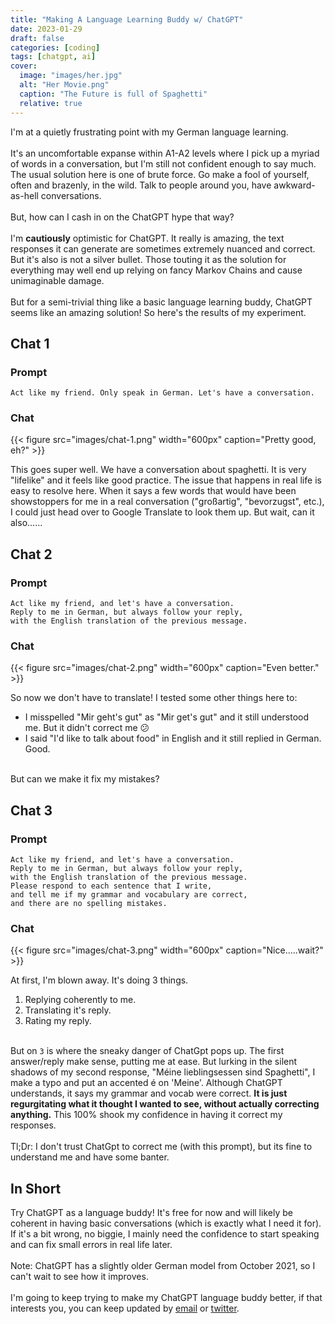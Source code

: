 ```yaml
---
title: "Making A Language Learning Buddy w/ ChatGPT"
date: 2023-01-29
draft: false
categories: [coding]
tags: [chatgpt, ai]
cover:
  image: "images/her.jpg"
  alt: "Her Movie.png"
  caption: "The Future is full of Spaghetti"
  relative: true
---
```


I'm at a quietly frustrating point with my German language learning.
\
\
It's an uncomfortable expanse within A1-A2 levels where I pick up a myriad of words in a conversation, but I'm still not confident enough to say much. The usual solution here is one of brute force. Go make a fool of yourself, often and brazenly, in the wild. Talk to people around you, have awkward-as-hell conversations.
\
\
But, how can I cash in on the ChatGPT hype that way?
\
\
I'm **cautiously** optimistic for ChatGPT. It really is amazing, the text responses it can generate are sometimes extremely nuanced and correct. But it's also is not a silver bullet. Those touting it as the solution for everything may well end up relying on fancy Markov Chains and cause unimaginable damage.
\
\
But for a semi-trivial thing like a basic language learning buddy, ChatGPT seems like an amazing solution! So here's the results of my experiment.

## Chat 1

### Prompt

```plaintext
Act like my friend. Only speak in German. Let's have a conversation.
```

### Chat

{{< figure src="images/chat-1.png" width="600px" caption="Pretty good, eh?" >}}

This goes super well. We have a conversation about spaghetti. It is very "lifelike" and it feels like good practice. The issue that happens in real life is easy to resolve here. When it says a few words that would have been showstoppers for me in a real conversation ("großartig", "bevorzugst", etc.), I could just head over to Google Translate to look them up. But wait, can it also......

## Chat 2

### Prompt

```plaintext
Act like my friend, and let's have a conversation.
Reply to me in German, but always follow your reply,
with the English translation of the previous message.
```

### Chat

{{< figure src="images/chat-2.png" width="600px" caption="Even better." >}}

So now we don't have to translate! I tested some other things here to:

- I misspelled "Mir geht's gut" as "Mir get's gut" and it still understood me. But it didn't correct me 😕
- I said "I'd like to talk about food" in English and it still replied in German. Good.

&nbsp;  
But can we make it fix my mistakes?

## Chat 3

### Prompt

```plaintext
Act like my friend, and let's have a conversation.
Reply to me in German, but always follow your reply,
with the English translation of the previous message.
Please respond to each sentence that I write,
and tell me if my grammar and vocabulary are correct,
and there are no spelling mistakes.
```

### Chat

{{< figure src="images/chat-3.png" width="600px" caption="Nice.....wait?" >}}

At first, I'm blown away. It's doing 3 things.

1. Replying coherently to me.
2. Translating it's reply.
3. Rating my reply.

&nbsp;  
But on `3` is where the sneaky danger of ChatGpt pops up. The first answer/reply make sense, putting me at ease. But lurking in the silent shadows of my second response, "Méine lieblingsessen sind Spaghetti", I make a typo and put an accented é on 'Meine'. Although ChatGPT understands, it says my grammar and vocab were correct. **It is just regurgitating what it thought I wanted to see, without actually correcting anything.** This 100% shook my confidence in having it correct my responses.
\
\
Tl;Dr: I don't trust ChatGpt to correct me (with this prompt), but its fine to understand me and have some banter.

## In Short

Try ChatGPT as a language buddy! It's free for now and will likely be coherent in having basic conversations (which is exactly what I need it for). If it's a bit wrong, no biggie, I mainly need the confidence to start speaking and can fix small errors in real life later.
\
\
Note: ChatGPT has a slightly older German model from October 2021, so I can't wait to see how it improves.
\
\
I'm going to keep trying to make my ChatGPT language buddy better, if that interests you, you can keep updated by [email](https://github.us5.list-manage.com/subscribe?u=be2b39c77e47598d278e74e4d&id=af0c4dfa0c) or [twitter](https://twitter.com/dogeeseseegucci).
